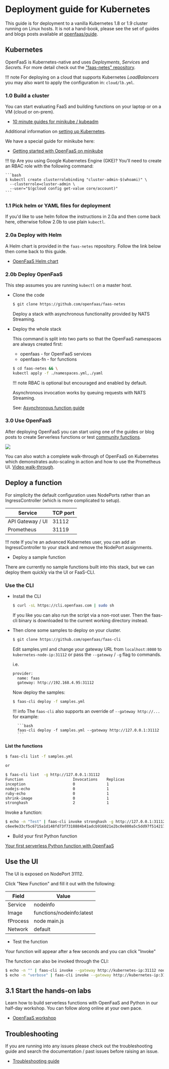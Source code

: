 # Deployment guide for Kubernetes

This guide is for deployment to a vanilla Kubernetes 1.8 or 1.9 cluster running on Linux hosts. It is not a hand-book, please see the set of guides and blogs posts available at [openfaas/guide](https://github.com/openfaas/faas/tree/master/guide).

## Kubernetes

OpenFaaS is Kubernetes-native and uses *Deployments*, *Service*s and *Secret*s. For more detail check out the ["faas-netes" repository](https://github.com/openfaas/faas-netes).

!!! note
    For deploying on a cloud that supports Kubernetes *LoadBalancers* you may also want to apply the configuration in: `cloud/lb.yml`.

### 1.0 Build a cluster

You can start evaluating FaaS and building functions on your laptop or on a VM (cloud or on-prem).

* [10 minute guides for minikube / kubeadm](https://blog.alexellis.io/tag/learn-k8s/)

Additional information on [setting up Kubernetes](https://kubernetes.io/docs/setup/pick-right-solution/).

We have a special guide for minikube here:

* [Getting started with OpenFaaS on minikube](https://medium.com/devopslinks/getting-started-with-openfaas-on-minikube-634502c7acdf)

!!! tip
    Are you using Google Kubernetes Engine (GKE)? You'll need to create an RBAC role with the following command:

    ```bash
    $ kubectl create clusterrolebinding "cluster-admin-$(whoami)" \
      --clusterrole=cluster-admin \
      --user="$(gcloud config get-value core/account)"
    ```

### 1.1 Pick helm or YAML files for deployment

If you'd like to use helm follow the instructions in 2.0a and then come back here, otherwise follow 2.0b to use plain `kubectl`.

### 2.0a Deploy with Helm

A Helm chart is provided in the `faas-netes` repository. Follow the link below then come back to this guide.

* [OpenFaaS Helm chart](https://github.com/openfaas/faas-netes/blob/master/HELM.md)

### 2.0b Deploy OpenFaaS

This step assumes you are running `kubectl` on a master host.

* Clone the code

    ```bash
    $ git clone https://github.com/openfaas/faas-netes
    ```

    Deploy a stack with asynchronous functionality provided by NATS Streaming.

* Deploy the whole stack

    This command is split into two parts so that the OpenFaaS namespaces are always created first:

    * openfaas - for OpenFaaS services
    * openfaas-fn - for functions

    ```bash
    $ cd faas-netes && \
    kubectl apply -f ./namespaces.yml,./yaml
    ```

    !!! note
        RBAC is optional but encouraged and enabled by default.

    Asynchronous invocation works by queuing requests with NATS Streaming.

    See: [Asynchronous function guide](../../advanced/async)

### 3.0 Use OpenFaaS

After deploying OpenFaaS you can start using one of the guides or blog posts to create Serverless functions or test [community functions](https://github.com/openfaas/faas/blob/master/community.md).

![](https://camo.githubusercontent.com/72f71cb0b0f6cae1c84f5a40ad57b7a9e389d0b7/68747470733a2f2f7062732e7477696d672e636f6d2f6d656469612f44466b5575483158734141744e4a362e6a70673a6d656469756d)

You can also watch a complete walk-through of OpenFaaS on Kubernetes which demonstrates auto-scaling in action and how to use the Prometheus UI. [Video walk-through](https://www.youtube.com/watch?v=0DbrLsUvaso).

## Deploy a function

For simplicity the default configuration uses NodePorts rather than an IngressController (which is more complicated to setup).

| Service           | TCP port |
--------------------|----------|
| API Gateway / UI  | 31112    |
| Prometheus        | 31119    |

!!! note
    If you're an advanced Kubernetes user, you can add an IngressController to your stack and remove the NodePort assignments.

* Deploy a sample function

There are currently no sample functions built into this stack, but we can deploy them quickly via the UI or FaaS-CLI.

### Use the CLI

* Install the CLI

    ```bash
    $ curl -sL https://cli.openfaas.com | sudo sh
    ```

    If you like you can also run the script via a non-root user. Then the faas-cli binary is downloaded to the current working directory instead.

* Then clone some samples to deploy on your cluster.

    ```bash
    $ git clone https://github.com/openfaas/faas-cli
    ```

    Edit samples.yml and change your gateway URL from `localhost:8080` to `kubernetes-node-ip:31112` or pass the `--gateway` / `-g` flag to commands.

    i.e.

    ```bash
    provider:
      name: faas
      gateway: http://192.168.4.95:31112
    ```

    Now deploy the samples:

    ```bash
    $ faas-cli deploy -f samples.yml
    ```

    !!! info
        The `faas-cli` also supports an override of `--gateway http://...` for example:

        ```bash
        faas-cli deploy -f samples.yml --gateway http://127.0.0.1:31112
        ```

#### List the functions

```bash
$ faas-cli list -f samples.yml

or

$ faas-cli list  -g http://127.0.0.1:31112
Function                      Invocations    Replicas
inception                     0              1
nodejs-echo                   0              1
ruby-echo                     0              1
shrink-image                  0              1
stronghash                    2              1
```

Invoke a function:

```bash
$ echo -n "Test" | faas-cli invoke stronghash -g http://127.0.0.1:31112
c6ee9e33cf5c6715a1d148fd73f7318884b41adcb916021e2bc0e800a5c5dd97f5142178f6ae88c8fdd98e1afb0ce4c8d2c54b5f37b30b7da1997bb33b0b8a31  -
```

* Build your first Python function

[Your first serverless Python function with OpenFaaS](https://blog.alexellis.io/first-faas-python-function/)

## Use the UI

The UI is exposed on NodePort 31112.

Click "New Function" and fill it out with the following:

| Field      | Value                        |
-------------|------------------------------|
| Service    | nodeinfo                     |
| Image      | functions/nodeinfo:latest    |
| fProcess   | node main.js                 |
| Network    | default                      |

* Test the function

Your function will appear after a few seconds and you can click "Invoke"

The function can also be invoked through the CLI:

```bash
$ echo -n "" | faas-cli invoke --gateway http://kubernetes-ip:31112 nodeinfo
$ echo -n "verbose" | faas-cli invoke --gateway http://kubernetes-ip:31112 nodeinfo
```


## 3.1 Start the hands-on labs

Learn how to build serverless functions with OpenFaaS and Python in our half-day workshop. You can follow along online at your own pace.

* [OpenFaaS workshop](/tutorials/workshop/)

## Troubleshooting

If you are running into any issues please check out the troubleshooting guide and search the documentation / past issues before raising an issue.

* [Troubleshooting guide](https://github.com/openfaas/faas/blob/master/guide/troubleshooting.md)